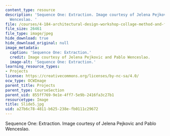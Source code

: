 ```yaml
---
content_type: resource
description: 'Sequence One: Extraction. Image courtesy of Jelena Pejkovic and Pablo
  Wenceslao. '
file: /courses/4-184-architectural-design-workshop-collage-method-and-form-spring-2004/a27b6c784811b625238efb0111c29672_Slide5.jpg
file_size: 26461
file_type: image/jpeg
hide_download: true
hide_download_original: null
image_metadata:
  caption: 'Sequence One: Extraction.'
  credit: Image courtesy of Jelena Pejkovic and Pablo Wenceslao.
  image-alt: 'Sequence One: Extraction.'
learning_resource_types:
- Projects
license: https://creativecommons.org/licenses/by-nc-sa/4.0/
ocw_type: OCWImage
parent_title: Projects
parent_type: CourseSection
parent_uid: 855ff769-9e1e-4ff7-5e9b-2416fa3c27b1
resourcetype: Image
title: Slide5.jpg
uid: a27b6c78-4811-b625-238e-fb0111c29672
---
```

Sequence One: Extraction. Image courtesy of Jelena Pejkovic and Pablo Wenceslao. 